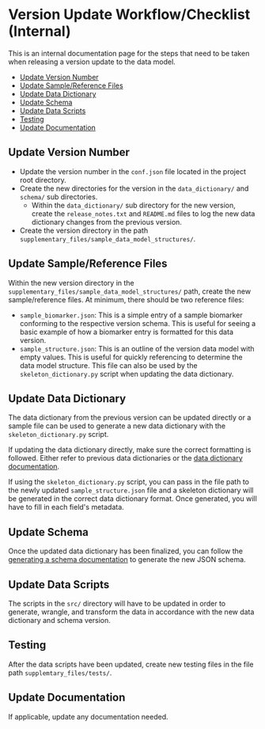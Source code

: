 # Version Update Workflow/Checklist (Internal)

This is an internal documentation page for the steps that need to be taken when releasing a version update to the data model. 

- [Update Version Number](#update-version-number)
- [Update Sample/Reference Files](#update-samplereference-files)
- [Update Data Dictionary](#update-data-dictionary)
- [Update Schema](#update-schema)
- [Update Data Scripts](#update-data-scripts)
- [Testing](#testing)
- [Update Documentation](#update-documentation)

## Update Version Number

- Update the version number in the `conf.json` file located in the project root directory. 
- Create the new directories for the version in the `data_dictionary/` and `schema/` sub directories. 
    - Within the `data_dictionary/` sub directory for the new version, create the `release_notes.txt` and `README.md` files to log the new data dictionary changes from the previous version. 
- Create the version directory in the path `supplementary_files/sample_data_model_structures/`. 

## Update Sample/Reference Files

Within the new version directory in the `supplementary_files/sample_data_model_structures/` path, create the new sample/reference files. At minimum, there should be two reference files: 

- `sample_biomarker.json`: This is a simple entry of a sample biomarker conforming to the respective version schema. This is useful for seeing a basic example of how a biomarker entry is formatted for this data version. 
- `sample_structure.json`: This is an outline of the version data model with empty values. This is useful for quickly referencing to determine the data model structure. This file can also be used by the `skeleton_dictionary.py` script when updating the data dictionary. 

## Update Data Dictionary 

The data dictionary from the previous version can be updated directly or a sample file can be used to generate a new data dictionary with the `skeleton_dictionary.py` script. 

If updating the data dictionary directly, make sure the correct formatting is followed. Either refer to previous data dictionaries or the [data dictionary documentation](../../data_dictionary/README.md). 

If using the `skeleton_dictionary.py` script, you can pass in the file path to the newly updated `sample_structure.json` file and a skeleton dictionary will be generated in the correct data dictionary format. Once generated, you will have to fill in each field's metadata. 

## Update Schema 

Once the updated data dictionary has been finalized, you can follow the [generating a schema documentation](https://github.com/biomarker-ontology/biomarker-partnership/blob/updated_documentation/data_dictionary/README.md#generating-a-schema) to generate the new JSON schema. 

## Update Data Scripts 

The scripts in the `src/` directory will have to be updated in order to generate, wrangle, and transform the data in accordance with the new data dictionary and schema version. 

## Testing 

After the data scripts have been updated, create new testing files in the file path `supplemtary_files/tests/`. 

## Update Documentation 

If applicable, update any documentation needed. 